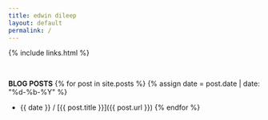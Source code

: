 ```yaml
---
title: edwin dileep
layout: default
permalink: /
---
```


<!--i'm edwin dileep, programmer / designer / photographer.  
makes art, random programming projects and takes pictures. i did art & design for my college, learned to do ceramics, pattern making, textiles, animation and sculpting. most of the time i work on random programs drink [redbull](https://www.redbull.com) sleep and repeat.  

my passion right now is to learn about film and make a good contribution. film is an influential and powerful medium of communication, and so wish to make one. hopefully inspiring or helpful to others.


{% assign latest_blog = site.posts | first %}
these are some artists i like listening to{% for artist in site.data.artists %}, [{{artist.name}}]({{artist.url}}){% endfor %}   

checkout my stuff from the links below or read my latest blog -- [{{ latest_blog.title }}]({{ latest_blog.url }})-->

{% include links.html %}

<br/>

**BLOG POSTS**
{% for post in site.posts %}
{% assign date = post.date | date: "%d-%b-%Y" %}
 - {{ date }} / [{{ post.title }}]({{ post.url }})
{% endfor %}
